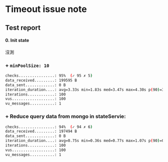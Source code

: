 # Timeout issue note


## Test report

#### 0. Init state
沒測


### + `minPoolSize: 10`

```sh
checks................: 95%  (✓ 95 ✗ 5)
data_received.........: 199595 B
data_sent.............: 0 B
iteration_duration....: avg=3.33s min=1.83s med=3.47s max=4.30s p(90)=3.98s p(95)=4.09s
iterations............: 100
vus...................: 100
vu_messages...........: 1
```

### + Reduce query data from mongo in stateServie:
```sh
checks................: 94%  (✓ 94 ✗ 6)
data_received.........: 197494 B
data_sent.............: 0 B
iteration_duration....: avg=0.75s min=0.36s med=0.77s max=1.07s p(90)=0.93s p(95)=0.95s
iterations............: 100
vus...................: 100
vu_messages...........: 1
```

